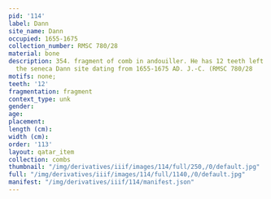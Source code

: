 ```yaml
---
pid: '114'
label: Dann
site_name: Dann
occupied: 1655-1675
collection_number: RMSC 780/28
material: bone
description: 354. fragment of comb in andouiller. He has 12 teeth left. 11 comes from
  the seneca Dann site dating from 1655-1675 AD. J.-C. (RMSC 780/28
motifs: none;
teeth: '12'
fragmentation: fragment
context_type: unk
gender:
age:
placement:
length (cm):
width (cm):
order: '113'
layout: qatar_item
collection: combs
thumbnail: "/img/derivatives/iiif/images/114/full/250,/0/default.jpg"
full: "/img/derivatives/iiif/images/114/full/1140,/0/default.jpg"
manifest: "/img/derivatives/iiif/114/manifest.json"
---
```

